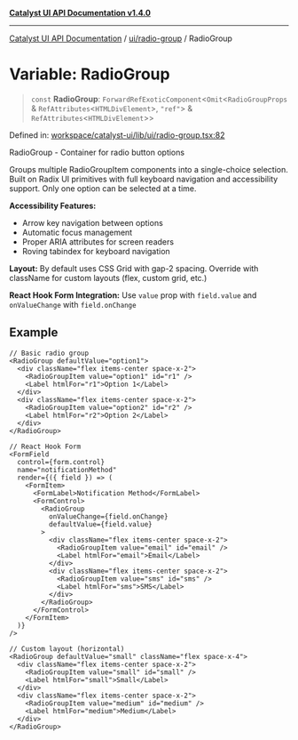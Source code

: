 [**Catalyst UI API Documentation v1.4.0**](../../../README.md)

---

[Catalyst UI API Documentation](../../../README.md) / [ui/radio-group](../README.md) / RadioGroup

# Variable: RadioGroup

> `const` **RadioGroup**: `ForwardRefExoticComponent`\<`Omit`\<`RadioGroupProps` & `RefAttributes`\<`HTMLDivElement`\>, `"ref"`\> & `RefAttributes`\<`HTMLDivElement`\>\>

Defined in: [workspace/catalyst-ui/lib/ui/radio-group.tsx:82](https://github.com/TheBranchDriftCatalyst/catalyst-ui/blob/main/lib/ui/radio-group.tsx#L82)

RadioGroup - Container for radio button options

Groups multiple RadioGroupItem components into a single-choice selection.
Built on Radix UI primitives with full keyboard navigation and accessibility
support. Only one option can be selected at a time.

**Accessibility Features:**

- Arrow key navigation between options
- Automatic focus management
- Proper ARIA attributes for screen readers
- Roving tabindex for keyboard navigation

**Layout:**
By default uses CSS Grid with gap-2 spacing. Override with className
for custom layouts (flex, custom grid, etc.)

**React Hook Form Integration:**
Use `value` prop with `field.value` and `onValueChange` with `field.onChange`

## Example

```tsx
// Basic radio group
<RadioGroup defaultValue="option1">
  <div className="flex items-center space-x-2">
    <RadioGroupItem value="option1" id="r1" />
    <Label htmlFor="r1">Option 1</Label>
  </div>
  <div className="flex items-center space-x-2">
    <RadioGroupItem value="option2" id="r2" />
    <Label htmlFor="r2">Option 2</Label>
  </div>
</RadioGroup>

// React Hook Form
<FormField
  control={form.control}
  name="notificationMethod"
  render={({ field }) => (
    <FormItem>
      <FormLabel>Notification Method</FormLabel>
      <FormControl>
        <RadioGroup
          onValueChange={field.onChange}
          defaultValue={field.value}
        >
          <div className="flex items-center space-x-2">
            <RadioGroupItem value="email" id="email" />
            <Label htmlFor="email">Email</Label>
          </div>
          <div className="flex items-center space-x-2">
            <RadioGroupItem value="sms" id="sms" />
            <Label htmlFor="sms">SMS</Label>
          </div>
        </RadioGroup>
      </FormControl>
    </FormItem>
  )}
/>

// Custom layout (horizontal)
<RadioGroup defaultValue="small" className="flex space-x-4">
  <div className="flex items-center space-x-2">
    <RadioGroupItem value="small" id="small" />
    <Label htmlFor="small">Small</Label>
  </div>
  <div className="flex items-center space-x-2">
    <RadioGroupItem value="medium" id="medium" />
    <Label htmlFor="medium">Medium</Label>
  </div>
</RadioGroup>
```
